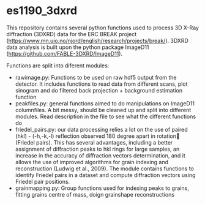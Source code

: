 # es1190_3dxrd
This repository contains several python functions used to process 3D X-Ray diffraction (3DXRD) data for the ERC BREAK project (https://www.mn.uio.no/njord/english/research/projects/break/). 3DXRD data analysis is built upon the python package ImageD11 (https://github.com/FABLE-3DXRD/ImageD11).

Functions are split into diferent modules:
- rawimage.py: Functions to be used on raw hdf5 output from the detector. It includes functions to read data from different scans, plot sinogram and do filtered back projection +
background estimation function
- peakfiles.py: general functions aimed to do manipulations on ImageD11 columnfiles. A bit messy, should be cleaned up and split into different modules. Read description in the file to see what the different functions do
- friedel_pairs.py: our data processing relies a lot on the use of paired (hkl) - (-h,-k,-l) reflection observed 180 degree apart in rotation (Friedel pairs). This has several advantages, including a better assignment of diffraction peaks to hkl rings for large samples, an increase in the accuracy of diffraction vectors determination, and it allows the use of improved algorithms for grain indexing and reconstruction (Ludwig et al., 2009). The module contains functions to identify Friedel pairs in a dataset and compute diffraction vectors using Friedel pair positions.
- grainmapping.py: Group functions used for indexing peaks to grains, fitting grains centre of mass, doign grainshape reconstructions

